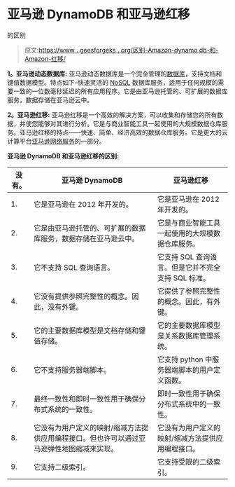 # 亚马逊 DynamoDB 和亚马逊红移

的区别

> 原文:[https://www . geesforgeks . org/区别-Amazon-dynamo db-和-Amazon-红移/](https://www.geeksforgeeks.org/difference-between-amazon-dynamodb-and-amazon-redshift/)

**1。亚马逊动态数据库:**
亚马逊动态数据库是一个完全管理的[数据库](https://www.geeksforgeeks.org/what-is-database/)，支持文档和键值数据模型。特点如下–快速灵活的 [NoSQL](https://www.geeksforgeeks.org/introduction-to-nosql/) 数据库服务，适用于任何规模的需要一致的一位数毫秒延迟的所有应用程序。它是由亚马逊托管的、可扩展的数据库服务，数据存储在亚马逊云中。

**2。亚马逊红移:**
亚马逊红移是一个高效的解决方案，可以收集和存储您的所有数据，并使您能够对其进行分析。它是与商业智能工具一起使用的大规模数据仓库服务。亚马逊红移的特点——快速、简单、经济高效的数据仓库服务。它是更大的云计算平台[亚马逊网络服务](https://www.geeksforgeeks.org/introduction-to-amazon-web-services/)的一部分。

**亚马逊 DynamoDB 和亚马逊红移的区别:**

<center>

| 没有。 | 亚马逊 DynamoDB | 亚马逊红移 |
| --- | --- | --- |
| 1. | 它是亚马逊在 2012 年开发的。 | 它是亚马逊在 2012 年开发的。 |
| 2. | 它是由亚马逊托管的、可扩展的数据库服务，数据存储在亚马逊云中。 | 它是与商业智能工具一起使用的大规模数据仓库服务。 |
| 3. | 它不支持 SQL 查询语言。 | 它支持 SQL 查询语言。但是它并不完全支持 SQL 标准。 |
| 4. | 它没有提供参照完整性的概念。因此，没有外键。 | 它提供了参照完整性的概念。因此，有外键。 |
| 5. | 它的主要数据库模型是文档存储和键值存储。 | 它的主要数据库模型是关系数据库管理系统。 |
| 6. | 它不支持服务器端脚本。 | 它支持 python 中服务器端脚本的用户定义函数。 |
| 7. | 最终一致性和即时一致性用于确保分布式系统的一致性。 | 即时一致性用于确保分布式系统中的一致性。 |
| 8. | 它没有为用户定义的映射/缩减方法提供应用编程接口。但也许可以通过亚马逊弹性地图缩减来实现。 | 它没有为用户定义的映射/缩减方法提供应用编程接口。 |
| 9. | 它支持二级索引。 | 它支持受限的二级索引。 |

</center>